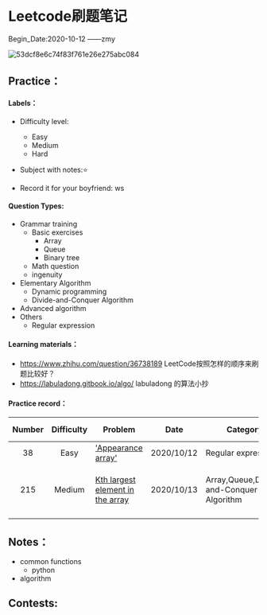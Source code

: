 # Leetcode刷题笔记

Begin_Date:2020-10-12		——zmy

![53dcf8e6c74f83f761e26e275abc084](//tvax4.sinaimg.cn/large/005IQUPRly1gjnrx3r762j30j60arq3h.jpg)

## Practice：

#### Labels：

- Difficulty level:
  - Easy
  - Medium
  - Hard

- Subject with notes:⭐
- Record it for your boyfriend: ws

#### Question Types:

- Grammar training 
  - Basic exercises
    - Array
    - Queue
    - Binary tree
  - Math question
  - ingenuity
- Elementary Algorithm
  - Dynamic programming
  - Divide-and-Conquer Algorithm
- Advanced algorithm
- Others
  - Regular expression

#### Learning materials：

- https://www.zhihu.com/question/36738189 LeetCode按照怎样的顺序来刷题比较好？
- https://labuladong.gitbook.io/algo/ labuladong 的算法小抄

#### Practice record：

| Number | Difficulty | Problem                                                      | Date       | Category                                 | Method-TimeComplexity | Remark                                                       | TODO             |
| :----: | :--------: | ------------------------------------------------------------ | ---------- | ---------------------------------------- | :-------------------: | ------------------------------------------------------------ | ---------------- |
|   38   |    Easy    | ['Appearance array'](https://leetcode-cn.com/problems/count-and-say/) | 2020/10/12 | Regular expression                       |         O(n)          | ['regular-expression'](https://github.com/zmy1103/leetcode_zmy/blob/master/Notes/Regular%20expression.md#regular-expression) | --               |
|  215   |   Medium   | [Kth largest element in the array](https://leetcode-cn.com/problems/kth-largest-element-in-an-array/) | 2020/10/13 | Array,Queue,Divide-and-Conquer Algorithm |         O(n)          | ['Partition && Queue'](https://github.com/zmy1103/leetcode_zmy/blob/master/Notes/Regular%20expression.md#regular-expression) | 联系二叉树和排序 |
|        |            |                                                              |            |                                          |                       |                                                              |                  |

## Notes：

- common functions
  - python 
- algorithm

## Contests:
